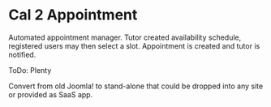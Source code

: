 Cal 2 Appointment
===============

Automated appointment manager. Tutor created availability schedule, registered users may then select a slot. Appointment is created and tutor is notified.

ToDo: Plenty

Convert from old Joomla! to stand-alone that could be dropped into any site or provided as SaaS app. 

  
